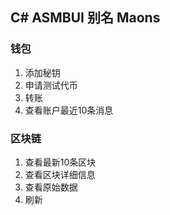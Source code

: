 ## C# ASMBUI 别名 Maons

### 钱包

1. 添加秘钥
2. 申请测试代币
3. 转账
4. 查看账户最近10条消息


### 区块链

1. 查看最新10条区块
2. 查看区块详细信息
3. 查看原始数据
4. 刷新


